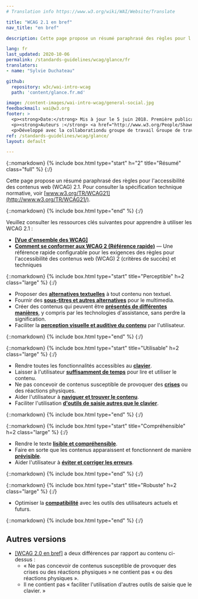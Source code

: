 ```yaml
---
# Translation info https://www.w3.org/wiki/WAI/Website/Translate

title: "WCAG 2.1 en bref"
nav_title: "en bref"

description: Cette page propose un résumé paraphrasé des règles pour l'accessibilité des contenus web (WCAG) 2.1.

lang: fr
last_updated: 2020-10-06
permalink: /standards-guidelines/wcag/glance/fr
translators: 
- name: "Sylvie Duchateau"

github:
  repository: w3c/wai-intro-wcag
  path: 'content/glance.fr.md'

image: /content-images/wai-intro-wcag/general-social.jpg
feedbackmail: wai@w3.org
footer: >
  <p><strong>Date:</strong> Mis à jour le 5 juin 2018. Première publication juillet 2008.</p>
  <p><strong>Auteurs :</strong> <a href="http://www.w3.org/People/Shawn">Shawn Lawton Henry</a> et Wayne Dick.</p>
  <p>Développé avec la collaborationdu groupe de travail Groupe de travail Éducation et Promotion (<a href="https://www.w3.org/WAI/about/groups/eowg/">EOWG</a>) et le groupe de travail <span lang="en">@@ Accessibility Guidelines Working Group</span> (<a href="http://www.w3.org/WAI/GL/">AG WG</a>).</p>
ref: /standards-guidelines/wcag/glance/
layout: default

---
```


{::nomarkdown}
{% include box.html type="start" h="2" title="Résumé" class="full" %}
{:/}

Cette page propose un résumé paraphrasé des règles pour l'accessibilité des contenus web (WCAG) 2.1. Pour consulter la spécification technique normative, voir [www.w3.org/TR/WCAG21](http://www.w3.org/TR/WCAG21/).

{::nomarkdown}
{% include box.html type="end" %}
{:/}

Veuillez consulter les ressources clés suivantes pour apprendre à utiliser les WCAG 2.1 :
-   **[[Vue d'ensemble des WCAG]](/standards-guidelines/wcag/)**
-   **[Comment se conformer aux WCAG 2 (Référence rapide)](http://www.w3.org/WAI/WCAG21/quickref/)** &mdash; Une référence rapide configurable pour les exigences des règles pour l'accessibilité des contenus web (WCAG) 2 (critères de succès) et techniques

{::nomarkdown}
{% include box.html type="start" title="Perceptible" h=2 class="large" %}
{:/}

-   Proposer des **[alternatives textuelles](http://www.w3.org/WAI/WCAG21/quickref/#text-equiv)** à tout contenu non textuel.
-   Fournir des [**sous-titres et autres alternatives**](http://www.w3.org/WAI/WCAG21/quickref/#media-equiv) pour le multimedia.
-   Créer des contenus qui peuvent être **[présentés de différentes manières](http://www.w3.org/WAI/WCAG21/quickref/#content-structure-separation)**, y compris par les technologies d'assistance, sans perdre la signification.
-   Faciliter la **[perception visuelle et auditive du contenu](http://www.w3.org/WAI/WCAG21/quickref/#visual-audio-contrast)** par l'utilisateur.

{::nomarkdown}
{% include box.html type="end" %}
{:/}

{::nomarkdown}
{% include box.html type="start" title="Utilisable" h=2 class="large" %}
{:/}

-   Rendre toutes les fonctionnalités accessibles au **[clavier](http://www.w3.org/WAI/WCAG21/quickref/#keyboard-operation)**.
-   Laisser à l'utilisateur **[suffisamment de temps](http://www.w3.org/WAI/WCAG21/quickref/#time-limits)** pour lire et utiliser le contenu.
-   Ne pas concevoir de contenus susceptible de provoquer des **[crises](http://www.w3.org/WAI/WCAG21/quickref/#seizure)** ou des réactions physiques.
-   Aider l'utilisateur à **[naviguer et trouver le contenu](http://www.w3.org/WAI/WCAG21/quickref/#navigation-mechanisms)**.
-   Faciliter l'utilisation **[d'outils de saisie autres que le clavier](https://www.w3.org/WAI/WCAG21/quickref/#navigation-mechanisms)**.

{::nomarkdown}
{% include box.html type="end" %}
{:/}

{::nomarkdown}
{% include box.html type="start" title="Compréhensible" h=2 class="large" %}
{:/}

-   Rendre le texte **[lisible et compréhensible](http://www.w3.org/WAI/WCAG21/quickref/#meaning)**.
-   Faire en sorte que les contenus apparaissent et fonctionnent de manière **[prévisible](http://www.w3.org/WAI/WCAG21/quickref/#consistent-behavior)**.
-   Aider l'utilisateur à **[éviter et corriger les erreurs](http://www.w3.org/WAI/WCAG21/quickref/#minimize-error)**.

{::nomarkdown}
{% include box.html type="end" %}
{:/}

{::nomarkdown}
{% include box.html type="start" title="Robuste" h=2 class="large" %}
{:/}

-   Optimiser la **[compatibilité](http://www.w3.org/WAI/WCAG21/quickref/#ensure-compat)** avec les outils des utilisateurs actuels et futurs.

{::nomarkdown}
{% include box.html type="end" %}
{:/}

## Autres versions

* [[WCAG 2.0 en bref]](/standards-guidelines/wcag/20/glance/) a deux différences par rapport au contenu ci-dessus :
    * « Ne pas concevoir de contenus susceptible de provoquer des crises ou des réactions physiques » ne contient pas « ou des réactions physiques ».
    * Il ne contient pas « faciliter l'utilisation d'autres outils de saisie que le clavier. »
